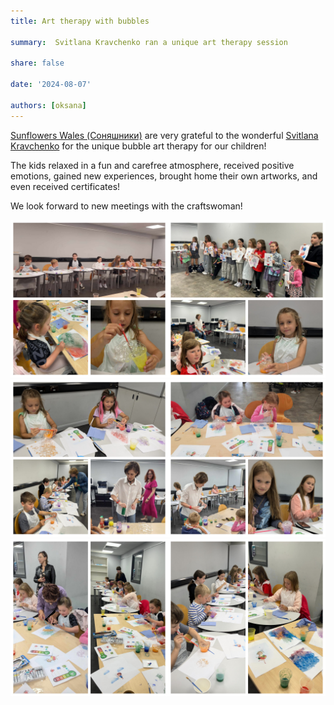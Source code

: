 ```yaml
---
title: Art therapy with bubbles

summary:  Svitlana Kravchenko ran a unique art therapy session

share: false

date: '2024-08-07' 

authors: [oksana]
---
```


<a href="https://www.facebook.com/groups/601579067497655/" target="_blank">Sunflowers Wales (Соняшники)</a> are very grateful to the wonderful <a href="https://www.facebook.com/svetlana.lanovenko/" target="_blank">Svitlana Kravchenko</a> for the unique bubble art therapy for our children! 

The kids relaxed in a fun and carefree atmosphere, received positive emotions, gained new experiences, brought home their own artworks, and even received certificates! 

We look forward to new meetings with the craftswoman!

<div style="margin-top: 0; text-align: center;"><img src="bub-1.jpg" alt="bubble class" width="50%" style="display: inline; margin-top: 0;"/><img src="bub-2.jpg" alt="bubble class" width="50%" style="display: inline; margin-top: 0;"/></div>

<div style="margin-top: 0; text-align: center;"><img src="bub-3.jpg" alt="bubble class" width="50%" style="display: inline; margin-top: 0;"/><img src="bub-4.jpg" alt="bubble class" width="50%" style="display: inline; margin-top: 0;"/></div>

<div style="margin-top: 0; text-align: center;"><img src="bub-5.jpg" alt="bubble class" width="50%" style="display: inline; margin-top: 0;"/><img src="bub-6.jpg" alt="bubble class" width="50%" style="display: inline; margin-top: 0;"/></div>

